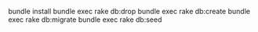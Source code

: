 bundle install
bundle exec rake db:drop
bundle exec rake db:create
bundle exec rake db:migrate
bundle exec rake db:seed
